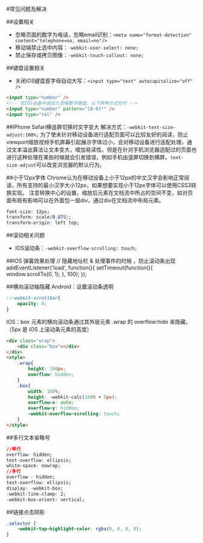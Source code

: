 #常见问题及解决

##设置相关
+ 忽略页面的数字为电话，忽略email识别：`<meta name="format-detection" content="telephone=no, email=no"/>`
+ 移动端禁止选中内容：`-webkit-user-select: none;`
+ 禁止保存或拷贝图像：`-webkit-touch-callout: none;`


##键盘设置相关
+ 关闭iOS键盘首字母自动大写：`<input type="text" autocapitalize="off" />`
``` HTML
<input type="number" />
<!-- 在IOS设备中调出九宫格数字键盘，以下两种方式均可 -->
<input type="number" pattern="[0-9]*" />
<input type="tel" />
```

##iPhone Safari横竖屏切换时文字变大
解决方式：`-webkit-text-size-adjust:100%;`
为了使未针对移动设备进行适配页面可以比较友好的阅读，防止viewport缩放视频手机屏幕引起展示字体过小，会对移动设备进行适配处理，通过文本溢出算法让文本变大，增加易读性。但是在针对手机浏览器适配过的页面也进行这种处理在某些时候就会引发错误，例如手机由竖屏切换到横屏。`text-size-adjust`可以改变浏览器的默认行为。

##小于12px字体
Chrome认为在移动设备上小于12px的中文汉字会影响正常阅读，所有支持的最小汉字大小12px，如果想要实现小于12px字体可以使用CSS3转换实现。
注意转换中心的设置，缩放后元素在文档流中所占的空间不变，如对页面布局有影响可以在外面包一层div，通过div在文档流中布局元素。
``` CSS
font-size: 12px;
transform: scale(0.875);
transform-origin: left top;
```

##滚动相关问题
+ IOS滚动条：`-webkit-overflow-scrolling: touch;`

##IOS 弹簧效果处理
// 隐藏地址栏  & 处理事件的时候 ，防止滚动条出现
addEventListener('load', function(){ 
        setTimeout(function(){ window.scrollTo(0, 1); }, 100); 
});

##横向滚动轴隐藏
Android：设置滚动条透明
``` CSS
::-webkit-scrollbar{
	opacity: 0;
}
```

IOS：box 元素的横向滚动条通过其外层元素 .wrap 的 overflow:hide 来隐藏。 （5px 是 iOS 上滚动条元素的高度）
``` HTML
<div class="wrap">
	<div class="box"></div>
</div>
<style>
    .wrap{
        height: 100px;
        overflow: hidden;
    }
    .box{
        width: 100%;
        height: -webkit-calc(100% + 5px);
        overflow-x: auto;
        overflow-y: hidden;
        -webkit-overflow-scrolling: touch;
    }
</style>
```

##多行文本省略号
``` CSS
//单行
overflow: hidden;
text-overflow: ellipsis;
white-space: nowrap;
//多行
overflow : hidden;
text-overflow: ellipsis;
display: -webkit-box;
-webkit-line-clamp: 2;
-webkit-box-orient: vertical;
```

##链接点击阴影
``` CSS
.selector {
    -webkit-tap-highlight-color: rgba(0, 0, 0, 0);
}
```